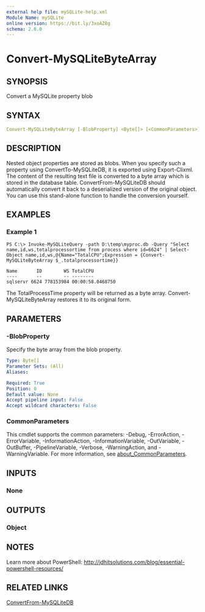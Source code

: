 ```yaml
---
external help file: mySQLite-help.xml
Module Name: mySQLite
online version: https://bit.ly/3xoAZ8g
schema: 2.0.0
---
```


# Convert-MySQLiteByteArray

## SYNOPSIS

Convert a MySQLite property blob

## SYNTAX

```yaml
Convert-MySQLiteByteArray [-BlobProperty] <Byte[]> [<CommonParameters>]
```

## DESCRIPTION

Nested object properties are stored as blobs. When you specify such a property using ConvertTo-MySQLiteDB, it is exported using Export-Clixml. The content of the resulting text file is converted to a byte array which is stored in the database table. ConvertFrom-MySQLiteDB should automatically convert it back to a deserialized version of the original object. You can use this stand-alone function to handle the conversion yourself.

## EXAMPLES

### Example 1

```shell
PS C:\> Invoke-MySQLiteQuery -path D:\temp\myproc.db -Query "Select name,id,ws,totalprocessortime from process where id=6624" | Select-Object name,id,ws,@{Name="TotalCPU";Expression = {Convert-MySQLiteByteArray $_.totalprocessortime}}

Name       ID        WS TotalCPU
----       --        -- --------
sqlservr 6624 778153984 00:00:58.0468750
```

The TotalProcessTime property will be returned as a byte array. Convert-MySQLiteByteArray restores it to its original form.

## PARAMETERS

### -BlobProperty

Specify the byte array from the blob property.

```yaml
Type: Byte[]
Parameter Sets: (All)
Aliases:

Required: True
Position: 0
Default value: None
Accept pipeline input: False
Accept wildcard characters: False
```

### CommonParameters

This cmdlet supports the common parameters: -Debug, -ErrorAction, -ErrorVariable, -InformationAction, -InformationVariable, -OutVariable, -OutBuffer, -PipelineVariable, -Verbose, -WarningAction, and -WarningVariable. For more information, see [about_CommonParameters](http://go.microsoft.com/fwlink/?LinkID=113216).

## INPUTS

### None

## OUTPUTS

### Object

## NOTES

Learn more about PowerShell: http://jdhitsolutions.com/blog/essential-powershell-resources/

## RELATED LINKS

[ConvertFrom-MySQLiteDB](ConvertFrom-MySQLiteDB.md)

